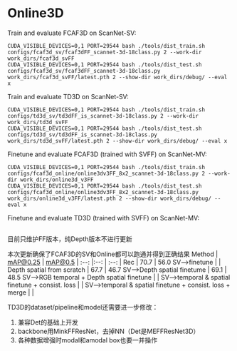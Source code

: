 # Online3D

Train and evaluate FCAF3D on ScanNet-SV:
```
CUDA_VISIBLE_DEVICES=0,1 PORT=29544 bash ./tools/dist_train.sh configs/fcaf3d_sv/fcaf3dFF_scannet-3d-18class.py 2 --work-dir work_dirs/fcaf3d_svFF
CUDA_VISIBLE_DEVICES=0,1 PORT=29544 bash ./tools/dist_test.sh configs/fcaf3d_sv/fcaf3dFF_scannet-3d-18class.py work_dirs/fcaf3d_svFF/latest.pth 2 --show-dir work_dirs/debug/ --eval x
```

Train and evaluate TD3D on ScanNet-SV:
```
CUDA_VISIBLE_DEVICES=0,1 PORT=29544 bash ./tools/dist_train.sh configs/td3d_sv/td3dFF_is_scannet-3d-18class.py 2 --work-dir work_dirs/td3d_svFF
CUDA_VISIBLE_DEVICES=0,1 PORT=29544 bash ./tools/dist_test.sh configs/td3d_sv/td3dFF_is_scannet-3d-18class.py work_dirs/td3d_svFF/latest.pth 2 --show-dir work_dirs/debug/ --eval x
```

Finetune and evaluate FCAF3D (trained with SVFF) on ScanNet-MV:
```
CUDA_VISIBLE_DEVICES=0,1 PORT=29544 bash ./tools/dist_train.sh configs/fcaf3d_online/online3dv3FF_8x2_scannet-3d-18class.py 2 --work-dir work_dirs/online3d_v3FF
CUDA_VISIBLE_DEVICES=0,1 PORT=29544 bash ./tools/dist_test.sh configs/fcaf3d_online/online3dv3FF_8x2_scannet-3d-18class.py work_dirs/online3d_v3FF/latest.pth 2 --show-dir work_dirs/debug/ --eval x
```

Finetune and evaluate TD3D (trained with SVFF) on ScanNet-MV:
```
```


目前只维护FF版本，纯Depth版本不进行更新

本次更新确保了FCAF3D的SV和Online都可以跑通并得到正确结果
Method | mAP@0.25 | mAP@0.5 |
:--: |:--: | :--: |
Rec | 70.7 | 56.0
SV-->finetune | | 
Depth spatial from scratch | 67.7 | 46.7
SV-->Depth spatial finetume | 69.1 | 48.5
SV-->RGB temporal + Depth spatial finetune | |
SV-->temporal & spatial finetune + consist. loss | | 
SV-->temporal & spatial finetune + consist. loss + merge | |

TD3D的dataset/pipeline和model还需要进一步修改：
1. 兼容Det的基础上开发
2. backbone用MinkFFResNet，去掉NN（Det是MEFFResNet3D）
3. 各种数据增强时modal和amodal box也要一并操作